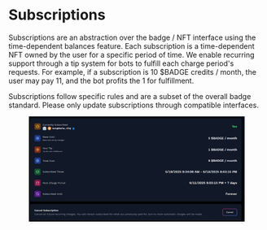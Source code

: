 # Subscriptions

Subscriptions are an abstraction over the badge / NFT interface using the time-dependent balances feature. Each subscription is a time-dependent NFT owned by the user for a specific period of time. We enable recurring support through a tip system for bots to fulfill each charge period's requests. For example, if a subscription is 10 $BADGE credits / month, the user may pay 11, and the bot profits the 1 for fulfillment.&#x20;

Subscriptions follow specific rules and are a subset of the overall badge standard. Please only update subscriptions through compatible interfaces.

<figure><img src="../../.gitbook/assets/image.png" alt=""><figcaption></figcaption></figure>

